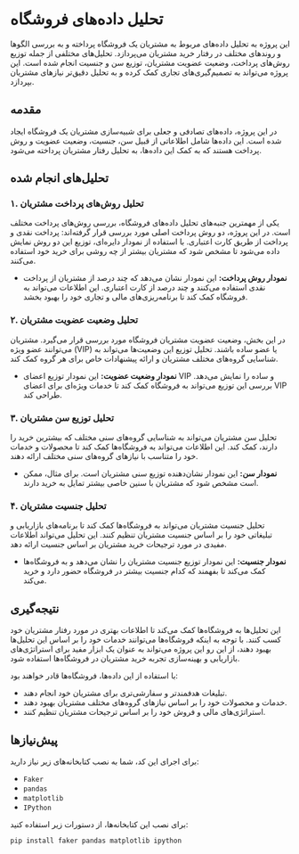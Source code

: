 # تحلیل داده‌های فروشگاه

این پروژه به تحلیل داده‌های مربوط به مشتریان یک فروشگاه پرداخته و به بررسی الگوها و روندهای مختلف در رفتار خرید مشتریان می‌پردازد. تحلیل‌های مختلفی از جمله توزیع روش‌های پرداخت، وضعیت عضویت مشتریان، توزیع سن و جنسیت انجام شده است. این پروژه می‌تواند به تصمیم‌گیری‌های تجاری کمک کرده و به تحلیل دقیق‌تر نیازهای مشتریان بپردازد.

## مقدمه

در این پروژه، داده‌های تصادفی و جعلی برای شبیه‌سازی مشتریان یک فروشگاه ایجاد شده است. این داده‌ها شامل اطلاعاتی از قبیل سن، جنسیت، وضعیت عضویت و روش پرداخت هستند که به کمک این داده‌ها، به تحلیل رفتار مشتریان پرداخته می‌شود.

## تحلیل‌های انجام شده

### ۱. تحلیل روش‌های پرداخت مشتریان

یکی از مهمترین جنبه‌های تحلیل داده‌های فروشگاه، بررسی روش‌های پرداخت مختلف است. در این پروژه، دو روش پرداخت اصلی مورد بررسی قرار گرفته‌اند: پرداخت نقدی و پرداخت از طریق کارت اعتباری. با استفاده از نمودار دایره‌ای، توزیع این دو روش نمایش داده می‌شود تا مشخص شود که مشتریان بیشتر از چه روشی برای خرید خود استفاده می‌کنند.

- **نمودار روش پرداخت:** این نمودار نشان می‌دهد که چند درصد از مشتریان از پرداخت نقدی استفاده می‌کنند و چند درصد از کارت اعتباری. این اطلاعات می‌تواند به فروشگاه کمک کند تا برنامه‌ریزی‌های مالی و تجاری خود را بهبود بخشد.

### ۲. تحلیل وضعیت عضویت مشتریان

در این بخش، وضعیت عضویت مشتریان فروشگاه مورد بررسی قرار می‌گیرد. مشتریان می‌توانند عضو ویژه (VIP) یا عضو ساده باشند. تحلیل توزیع این وضعیت‌ها می‌تواند به شناسایی گروه‌های مختلف مشتریان و ارائه پیشنهادات خاص برای هر گروه کمک کند.

- **نمودار وضعیت عضویت:** این نمودار توزیع اعضای VIP و ساده را نمایش می‌دهد. بررسی این توزیع می‌تواند به فروشگاه کمک کند تا خدمات ویژه‌ای برای اعضای VIP طراحی کند.

### ۳. تحلیل توزیع سن مشتریان

تحلیل سن مشتریان می‌تواند به شناسایی گروه‌های سنی مختلف که بیشترین خرید را دارند، کمک کند. این اطلاعات می‌تواند به فروشگاه‌ها کمک کند تا محصولات و خدمات خود را متناسب با نیازهای گروه‌های سنی مختلف ارائه دهند.

- **نمودار سن:** این نمودار نشان‌دهنده توزیع سنی مشتریان است. برای مثال، ممکن است مشخص شود که مشتریان با سنین خاصی بیشتر تمایل به خرید دارند.

### ۴. تحلیل جنسیت مشتریان

تحلیل جنسیت مشتریان می‌تواند به فروشگاه‌ها کمک کند تا برنامه‌های بازاریابی و تبلیغاتی خود را بر اساس جنسیت مشتریان تنظیم کنند. این تحلیل می‌تواند اطلاعات مفیدی در مورد ترجیحات خرید مشتریان بر اساس جنسیت ارائه دهد.

- **نمودار جنسیت:** این نمودار توزیع جنسیت مشتریان را نشان می‌دهد و به فروشگاه‌ها کمک می‌کند تا بفهمند که کدام جنسیت بیشتر در فروشگاه حضور دارد و خرید می‌کند.

## نتیجه‌گیری

این تحلیل‌ها به فروشگاه‌ها کمک می‌کند تا اطلاعات بهتری در مورد رفتار مشتریان خود کسب کنند. با توجه به اینکه فروشگاه‌ها می‌توانند خدمات خود را بر اساس این تحلیل‌ها بهبود دهند، از این رو این پروژه می‌تواند به عنوان یک ابزار مفید برای استراتژی‌های بازاریابی و بهینه‌سازی تجربه خرید مشتریان در فروشگاه‌ها استفاده شود.

با استفاده از این داده‌ها، فروشگاه‌ها قادر خواهند بود:

- تبلیغات هدفمندتر و سفارشی‌تری برای مشتریان خود انجام دهند.
- خدمات و محصولات خود را بر اساس نیازهای گروه‌های مختلف مشتریان بهبود دهند.
- استراتژی‌های مالی و فروش خود را بر اساس ترجیحات مشتریان تنظیم کنند.

## پیش‌نیازها

برای اجرای این کد، شما به نصب کتابخانه‌های زیر نیاز دارید:

- `Faker`
- `pandas`
- `matplotlib`
- `IPython`

برای نصب این کتابخانه‌ها، از دستورات زیر استفاده کنید:

```bash
pip install faker pandas matplotlib ipython
